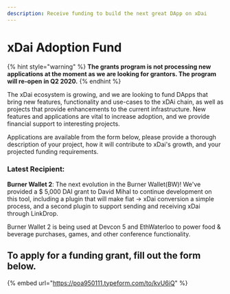 ```yaml
---
description: Receive funding to build the next great DApp on xDai
---
```


# xDai Adoption Fund

{% hint style="warning" %}
**The grants program is not processing new applications at the moment as we are looking for grantors. The program will re-open in Q2 2020.**
{% endhint %}

The xDai ecosystem is growing, and we are looking to fund DApps that bring new features, functionality and use-cases to the xDAi chain, as well as projects that provide enhancements to the current infrastructure. New features and applications are vital to increase adoption, and we provide financial support to interesting projects. 

Applications are available from the form below, please provide a thorough description of your project, how it will contribute to xDai's growth, and your projected funding requirements.

### Latest Recipient:

**Burner Wallet 2**: The next evolution in the Burner Wallet\(BW\)! We've provided a $ 5,000 DAI grant to David Mihal to continue development on this tool, including a plugin that will make fiat -&gt; xDai conversion a simple process, and a second plugin to support sending and receiving xDai through LinkDrop.   

Burner Wallet 2 is being used at Devcon 5 and EthWaterloo to power food & beverage purchases, games, and other conference functionality.

## To apply for a funding grant, fill out the form below.

{% embed url="https://poa950111.typeform.com/to/kvU6iQ" %}



